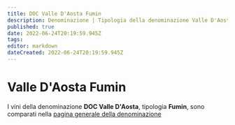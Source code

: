 ```yaml
---
title: DOC Valle D'Aosta Fumin
description: Denominazione | Tipologia della denominazione Valle D'Aosta
published: true
date: 2022-06-24T20:19:59.945Z
tags: 
editor: markdown
dateCreated: 2022-06-24T20:19:59.945Z
---
```


# Valle D'Aosta Fumin
I vini della denominazione **DOC Valle D'Aosta**, tipologia **Fumin**, sono comparati nella [pagina generale della denominazione](/denominazioni/Italia/Valle-D-Aosta/DOC-Valle-D-Aosta)